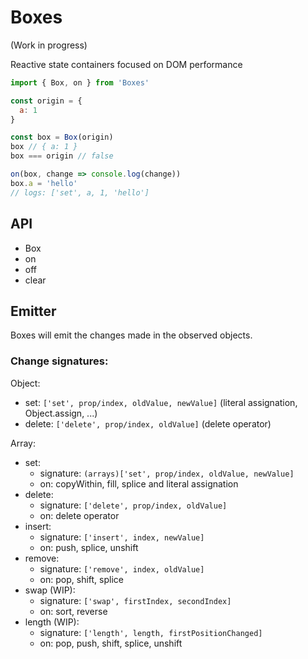 Boxes
=====

(Work in progress)

Reactive state containers focused on DOM performance

```js
import { Box, on } from 'Boxes'

const origin = {
  a: 1
}

const box = Box(origin)
box // { a: 1 }
box === origin // false

on(box, change => console.log(change))
box.a = 'hello'
// logs: ['set', a, 1, 'hello']
```

## API

- Box
- on
- off
- clear

## Emitter

Boxes will emit the changes made in the observed objects.

### Change signatures:

Object:

- set: `['set', prop/index, oldValue, newValue]` (literal assignation, Object.assign, ...)
- delete: `['delete', prop/index, oldValue]` (delete operator)

Array:

- set:
  - signature: `(arrays)['set', prop/index, oldValue, newValue]`
  - on: copyWithin, fill, splice and literal assignation
- delete:
  - signature: `['delete', prop/index, oldValue]`
  - on: delete operator
- insert:
  - signature: `['insert', index, newValue]`
  - on: push, splice, unshift
- remove:
  - signature: `['remove', index, oldValue]`
  - on: pop, shift, splice
- swap (WIP):
  - signature: `['swap', firstIndex, secondIndex]`
  - on: sort, reverse
- length (WIP):
  - signature: `['length', length, firstPositionChanged]`
  - on: pop, push, shift, splice, unshift
